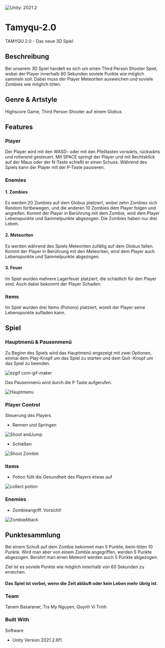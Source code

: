 ![Unity: 2021.2](https://img.shields.io/badge/unity-2021.2-ff6964)

# Tamyqu-2.0
TAMYQU 2.0 - Das neue 3D Spiel


## Beschreibung
Bei unserem 3D Spiel handelt es sich um einen Third Person Shooter Spiel, wobei der Player innerhalb 60 Sekunden soviele Punkte wie möglich sammeln soll. Dabei muss der Player Meteoriten ausweichen und soviele Zombies wie möglich töten.


## Genre & Artstyle
Highscore Game, Third Person Shooter auf einem Globus


## Features

### Player 
Der Player wird mit den WASD- oder mit den Pfeiltasten vorwärts, rückwärts und rotierend gesteuert. Mit SPACE springt der Player und mit Rechtsklick auf der Maus oder der N-Taste schießt er einen Schuss.
Während des Spiels kann der Player mit der P-Taste pausieren.


### Enemies
#### 1. Zombies
Es werden 20 Zombies auf dem Globus platziert, wobei zehn Zombies sich Random fortbewegen, und die anderen 10 Zombies dem Player folgen und angreifen.
Kommt der Player in Berührung mit dem Zombie, wird dem Player Lebenspunkte und Sammelpunkte abgezogen.
Die Zombies haben nur drei Leben.

#### 2. Meteoriten
Es werden während des Spiels Meteoriten zufällig auf dem Globus fallen. 
Kommt der Player in Berührung mit den Meteoriten, wird dem Player auch Lebenspunkte und Sammelpunkte abgezogen.

#### 3. Feuer
Im Spiel wurden mehrere Lagerfeuer platziert, die schädlich für den Player sind. Auch dabei bekommt der Player Schaden.

### Items
Im Spiel wurden drei Items (Potions) platziert, womit der Player seine Lebenspunkte aufladen kann.


## Spiel

### Hauptmenü & Pausenmenü
Zu Beginn des Spiels wird das Hauptmenü angezeigt mit zwei Optionen, einmal dem Play-Knopf um das Spiel zu starten und dem Quit -Knopf um das Spiel zu beenden.

![ezgif com-gif-maker](https://user-images.githubusercontent.com/65132134/153276877-b9bc76a4-8cd6-4a66-9812-5a7941e92e36.gif)


Das Pausenmenü wird durch die P Taste aufgerufen.


![Hauptmenu](https://user-images.githubusercontent.com/65132134/153279185-ee303376-2102-4039-95f0-ab57dbf90e2a.gif)


### Player Control

Steuerung des Players
- Rennen und Springen

![Shoot andJump](https://user-images.githubusercontent.com/65132134/153283228-20bcc70e-3618-487e-931a-880739096858.gif)

- Schießen

![Shoot Zombie](https://user-images.githubusercontent.com/65132134/153283539-a120b4b1-b9ab-49ff-b077-13706e024b1b.gif)

### Items

- Potion füllt die Gesundheit des Players etwas auf

![collect potion](https://user-images.githubusercontent.com/65132134/153283458-618c7d31-d6cc-41f4-81bc-adb9e08f679e.gif)


### Enemies

- Zombieangriff. Vorsicht!

![ZombieAttack](https://user-images.githubusercontent.com/65132134/153283472-75318528-2c37-400a-8e3d-379d2b5e5955.gif)

## Punktesammlung

Bei einem Schuß auf dem Zombie bekommt man 5 Punkte, beim töten 10 Punkte.
Wird man aber von einem Zombie angegriffen, werden 5 Punkte abgezogen.
Berührt man einen Meteorit werden auch 5 Punkte abgezogen.


Ziel ist es soviele Punkte wie möglich innerhalb von 60 Sekunden zu erreichen.

#### Das Spiel ist vorbei, wenn die Zeit abläuft oder kein Leben mehr übrig ist.

### Team
Tanem Basaraner, Tra My Nguyen, Quynh Vi Trinh

### Built With
Software
* Unity Version 2021.2.6f1
